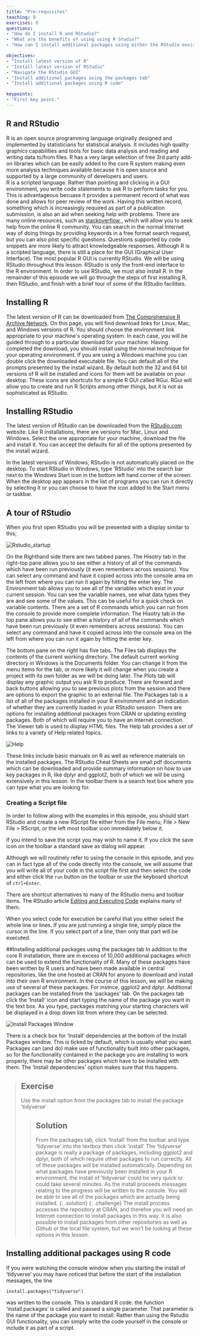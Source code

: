 ```yaml
---
title: "Pre-requisites"
teaching: 0
exercises: 0
questions:
- "How do I install R and RStudio?"
- "What are the benefits of using using R Studio?"
- "How can I install additional packages using either the RStudio environment or simple R code"

objectives:
- "Install latest version of R" 
- "Install latest version of RStudio" 
- "Navigate the RStudio GUI"
- "Install additional packages using the packages tab"
- "Install additional packages using R code" 

keypoints:
- "First key point."
---
```


## R and RStudio

R is an open source programming language originally designed and implemented by statisticians for statistical analysis. It includes high quality graphics capabilities and tools for basic data analysis and reading and writing data to/from files.
R has a very large selection of free 3rd party add-on libraries which can be easily added to the core R system making even more analysis techniques available because it is open source and supported by a large community of developers and users.  
R is a scripted language. Rather than pointing and clicking in a GUI environment, you write code statements to ask R to perform tasks for you. This is advantageous becuase it provides a permanent record of what was done and allows for peer review of the work.
Having this written record, something which is increasingly required as part of a publication submission, is also an aid when seeking help with problems. 
There are many online resources, such as [stackoverflow ]( https://stackoverflow.com/questions/tagged/r),  which will allow you to seek help from the online R community. You can search in the normal Internet way of doing things by providing keywords in a free format search request, but you can also post specific questions. Questions supported by code snippets are more likely to attract knowledgeable responses.
Although R is a scripted language, there is still a place for the GUI (Graphical User Interface). The most popular R GUI is currently RStudio. We will be using RStudio throughout this lesson. RStudio is only the front-end interface to the R environment. In order to use RStudio, we must also install R.
In the remainder of this episode we will go through the steps of first installing R, then RStudio, and finish with a brief tour of some of the RStudio facilities.

## Installing R
The latest version of R can be downloaded from [The Comprehensive R Archive Network]( https://cran.r-project.org/). On this page, you will find download links for Linux, Mac, and Windows versions of R. You should choose the environment link appropriate to your machine's operating system. In each case, you will be guided through to a particular download for your machine. 
Having completed the download, you should install using the normal technique for your operating environment. If you are using a Windows machine you can double click the downloaded executable file.  You can default all of the prompts presented by the install wizard. By default both the 32 and 64 bit versions of R will be installed and icons for them will be available on your desktop.
These icons are shortcuts for a simple R GUI called RGui. RGui will allow you to create and run R Scripts among other things, but it is not as sophisticated as RStudio. 
## Installing RStudio
The latest version of RStudio can be downloaded from the [RStudio.com]( https://www.rstudio.com/) website.
Like R installations, there are versions for Mac, Linux and Windows. Select the one appropriate for your machine, download the file and install it. You can accept the defaults for all of the options presented by the install wizard.

In the latest versions of Windows, RStudio is not automatically placed on the desktop. To start RStudio in Windows, type ‘RStudio’ into the search bar next to the Windows Start icon in the bottom left hand corner of the screen. When the desktop app appears in the list of programs you can run it directly by selecting it or you can choose to have the icon added to the Start menu or taskbar. 

## A tour of RStudio
When you first open RStudio you will be presented with a display similar to this;

![Rstudio_startup](../fig/R_00_Rstudio_01.png)

On the Righthand side there are two tabbed panes. The Hisotry tab in the right-top pane allows you to see either a history of all of the commands which have been run previously (it even remembers across sessions).  You can select any command and have it copied across into the console area on the left from where you can run it again by hitting the enter key. The Environment tab allows you to see all of the variables which exist in your current session. You can see the variable names, see what data types they are and see some of the values.  This can be useful for a quick check on variable contents. There are a set of R commands which you can run from the console to provide more complete information. The Hisotry tab in the top pane allows you to see either a history of all of the commands which have been run previously (it even remembers across sessions).  You can select any command and have it copied across into the console area on the left from where you can run it again by hitting the enter key. 

The bottom pane on the right has five tabs. 
The Files tab displays the contents of the current working directory. The default current working directory in Windows is the Documents folder.  You can change it from the menu items for the tab, or more likely it will change when you create a project with its own folder as we will be doing later. 
The Plots tab will display any graphic output you ask R to produce. There are forward and back buttons allowing you to see previous plots from the session and there are options to export the graphic to an external file.
The Packages tab is a list of all of the packages installed in your R environment and an indication of whether they are currently loaded in your RStudio session. There are options for installing additional packages from CRAN or updating existing packages. Both of which will require you to have an Internet connection.
The Viewer tab is used to display HTML files.
The Help tab provides a set of links to a variety of Help related topics. 

![Help](../fig/R_00_Rstudio_02.png)

These links include basic manuals on R  as well as reference materials on the installed packages. The RStudio Cheat Sheets are small pdf documents which can be downloaded and provide summary information on how to use key packages in R, like dplyr and ggplot2, both of which we will be using extensively in this lesson.
In the toolbar there is a search text box where you can type what you are looking for.
### Creating a Script file
In order to follow along with the examples in this episode, you should start RStudio and create a new RScript file either from the File menu, File > New File > RScript, or the left most toolbar icon immediately below it.

If you intend to save the script you may wish to name it. If you click the save icon on the toolbar a standard save as dialog will appear.

Although we will routinely refer to using the console in this episode, and you can in fact type all of the code directly into the console, we will assume that you will write all of your code in the script file first and then select the code and either click the `run` button on the toolbar or use the keyboard shortcut of `ctrl+Enter`.

There are shortcut alternatives to many of the RStudio menu and toolbar items. The RStudio article [Editing and Executing Code](https://support.rstudio.com/hc/en-us/articles/200484448-Editing-and-Executing-Code) explains many of them.

When you select code for execution be careful that you either select the whole line or lines. If you are just running a single line, simply place the cursor in the line. If you select part of a line, then only that part will be executed.

##Installing additional packages using the packages tab
In addition to the core R installation, there are in excess of 10,000 additional packages which can be used to extend the functionality of R. Many of these packages have been written by R users and have been made available in central repositories, like the one hosted at CRAN for anyone to download and install into their own R environment. In the course of this lesson, we will be making use of several of these packages.  For instnce, ggplot2 and dplyr. 
Additional packages can be installed from the ‘packages’ tab.
On the packages tab click the ‘Install’ icon and start typing the name of the package you want in the text box. As you type, packages matching your starting characters will be displayed in a drop down list from where they can be selected.

![Install Packages Window](../fig/R_00_Rstudio_03.png)

There is a check box for ‘Install’ dependencies at the bottom of the Install Packages window. This is ticked by default, which is usually what you want. Packages can (and do) make use of functionality built into other packages, so for the functionality contained in the package you are installing to work properly, there may be other packages which have to be installed with them. The ‘Install dependencies’ option makes sure that this happens.

> ## Exercise
> Use the install option from the packages tab to install the package ‘tidyverse’
> 
> 
> > ## Solution
> > From the packages tab, click ‘Install’ from the toolbar and type ‘tidyverse’ into the textbox then click ‘install’
> > The ‘tidyverse’ package is really a package of packages, including ggplot2 and dplyr, both of which require other packages to run correctly. All of these packages will be installed automatically. 
> > Depending on what packages have previously been installed in your R environment, the install of ‘tidyverse’ could be very quick or could take several minutes.
> > As the install proceeds messages relating to the progress will be written to the console. You will be able to see all of the packages which are actually being installed.
> {: .solution}
{: .challenge}
The install process accesses the repository at CRAN, and therefoe you will need an Internet connection to install packages in this way.
It is also possible to install packages from other repositories as well as Github or the local file system, but we won’t be looking at these options in this lesson.


## Installing additional packages using R code
If you were watching the console window when you starting the install of ‘tidyverse’ you may have noticed that before the start of the installation messages, the line

~~~
install.packages("tidyverse")
~~~

was written to the console. 
This is standard R code. the function ‘install.packages’ is called and passed a single parameter.  That parameter is the name of the package you want to install.
Rather than using the Rstudio GUI functionality, you can simply write the code yourself in the console or include it as part of a script.
